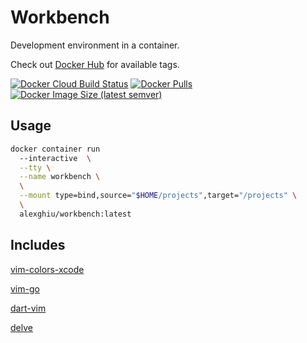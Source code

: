 # Workbench

Development environment in a container.

Check out [Docker Hub](https://hub.docker.com/r/alexghiu/workbench) for available tags.

[![Docker Cloud Build Status](https://img.shields.io/docker/cloud/build/alexghiu/workbench.svg)](https://hub.docker.com/r/alexghiu/workbench)
[![Docker Pulls](https://img.shields.io/docker/pulls/alexghiu/workbench.svg)](https://hub.docker.com/r/alexghiu/workbench)
[![Docker Image Size (latest semver)](https://img.shields.io/docker/image-size/alexghiu/workbench.svg?sort=semver)](https://hub.docker.com/r/alexghiu/workbench)

## Usage

```sh
docker container run
  --interactive  \
  --tty \
  --name workbench \
  \
  --mount type=bind,source="$HOME/projects",target="/projects" \
  \
  alexghiu/workbench:latest
```

## Includes

[vim-colors-xcode](https://github.com/arzg/vim-colors-xcode)

[vim-go](https://github.com/fatih/vim-go)

[dart-vim](https://github.com/dart-lang/dart-vim-plugin)

[delve](github.com/go-delve/delve)

